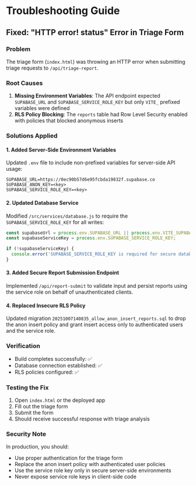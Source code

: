 # Troubleshooting Guide

## Fixed: "HTTP error! status" Error in Triage Form

### Problem
The triage form (`index.html`) was throwing an HTTP error when submitting triage requests to `/api/triage-report`.

### Root Causes
1. **Missing Environment Variables**: The API endpoint expected `SUPABASE_URL` and `SUPABASE_SERVICE_ROLE_KEY` but only `VITE_` prefixed variables were defined
2. **RLS Policy Blocking**: The `reports` table had Row Level Security enabled with policies that blocked anonymous inserts

### Solutions Applied

#### 1. Added Server-Side Environment Variables
Updated `.env` file to include non-prefixed variables for server-side API usage:
```
SUPABASE_URL=https://0ec90b57d6e95fcbda19832f.supabase.co
SUPABASE_ANON_KEY=<key>
SUPABASE_SERVICE_ROLE_KEY=<key>
```

#### 2. Updated Database Service
Modified `/src/services/database.js` to require the `SUPABASE_SERVICE_ROLE_KEY` for all writes:
```javascript
const supabaseUrl = process.env.SUPABASE_URL || process.env.VITE_SUPABASE_URL;
const supabaseServiceKey = process.env.SUPABASE_SERVICE_ROLE_KEY;

if (!supabaseServiceKey) {
  console.error('SUPABASE_SERVICE_ROLE_KEY is required for secure database access.');
}
```

#### 3. Added Secure Report Submission Endpoint
Implemented `/api/report-submit` to validate input and persist reports using the service role on behalf of unauthenticated clients.

#### 4. Replaced Insecure RLS Policy
Updated migration `20251007140835_allow_anon_insert_reports.sql` to drop the anon insert policy and grant insert access only to authenticated users and the service role.

### Verification
- Build completes successfully: ✅
- Database connection established: ✅
- RLS policies configured: ✅

### Testing the Fix
1. Open `index.html` or the deployed app
2. Fill out the triage form
3. Submit the form
4. Should receive successful response with triage analysis

### Security Note
In production, you should:
- Use proper authentication for the triage form
- Replace the anon insert policy with authenticated user policies
- Use the service role key only in secure server-side environments
- Never expose service role keys in client-side code
